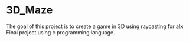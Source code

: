 # 3D_Maze
The goal of this project is to create a game in 3D using raycasting for alx Final project using c programming language.
